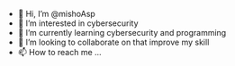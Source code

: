- 👋 Hi, I’m @mishoAsp
- 👀 I’m interested in cybersecurity
- 🌱 I’m currently learning cybersecurity and programming
- 💞️ I’m looking to collaborate on  that improve my skill
- 📫 How to reach me ...

<!---
DarkLight212/DarkLight212 is a ✨ special ✨ repository because its `README.md` (this file) appears on your GitHub profile.
You can click the Preview link to take a look at your changes.
--->
